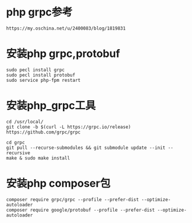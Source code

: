 # php grpc参考
    https://my.oschina.net/u/2400083/blog/1819831

# 安装php grpc,protobuf
    sudo pecl install grpc
    sudo pecl install protobuf
    sudo service php-fpm restart

# 安装php_grpc工具
    cd /usr/local/
    git clone -b $(curl -L https://grpc.io/release) https://github.com/grpc/grpc

    cd grpc
    git pull --recurse-submodules && git submodule update --init --recursive
    make & sudo make install

# 安装php composer包
    composer require grpc/grpc --profile --prefer-dist --optimize-autoloader
    composer require google/protobuf --profile --prefer-dist --optimize-autoloader


